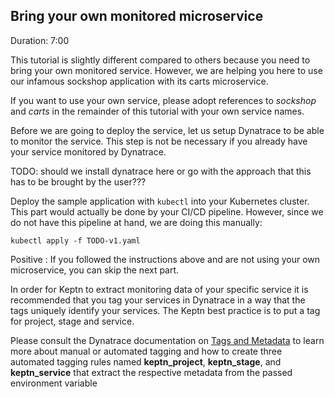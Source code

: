 
## Bring your own monitored microservice
Duration: 7:00

This tutorial is slightly different compared to others because you need to bring your own monitored service. However, we are helping you here to use our infamous sockshop application with its carts microservice. 

If you want to use your own service, please adopt references to _sockshop_ and _carts_ in the remainder of this tutorial with your own service names. 

Before we are going to deploy the service, let us setup Dynatrace to be able to monitor the service. This step is not be necessary if you already have your service monitored by Dynatrace.

TODO: should we install dynatrace here or go with the approach that this has to be brought by the user???

Deploy the sample application with `kubectl` into your Kubernetes cluster. This part would actually be done by your CI/CD pipeline. However, since we do not have this pipeline at hand, we are doing this manually:

```
kubectl apply -f TODO-v1.yaml
```


Positive
: If you followed the instructions above and are not using your own microservice, you can skip the next part.


In order for Keptn to extract monitoring data of your specific service it is recommended that you tag your services in Dynatrace in a way that the tags uniquely identify your services. The Keptn best practice is to put a tag for project, stage and service.

Please consult the Dynatrace documentation on [Tags and Metadata](https://www.dynatrace.com/support/help/how-to-use-dynatrace/tags-and-metadata/) to learn more about manual or automated tagging and how to create three automated tagging rules named **keptn_project**, **keptn_stage**, and **keptn_service** that extract the respective metadata from the passed environment variable 
